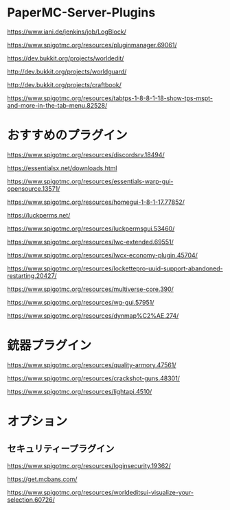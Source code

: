 # PaperMC-Server-Plugins
https://www.iani.de/jenkins/job/LogBlock/

https://www.spigotmc.org/resources/pluginmanager.69061/

https://dev.bukkit.org/projects/worldedit/

http://dev.bukkit.org/projects/worldguard/

http://dev.bukkit.org/projects/craftbook/

https://www.spigotmc.org/resources/tabtps-1-8-8-1-18-show-tps-mspt-and-more-in-the-tab-menu.82528/
#
# おすすめのプラグイン

https://www.spigotmc.org/resources/discordsrv.18494/

https://essentialsx.net/downloads.html

https://www.spigotmc.org/resources/essentials-warp-gui-opensource.13571/

https://www.spigotmc.org/resources/homegui-1-8-1-17.77852/

https://luckperms.net/

https://www.spigotmc.org/resources/luckpermsgui.53460/

https://www.spigotmc.org/resources/lwc-extended.69551/

https://www.spigotmc.org/resources/lwcx-economy-plugin.45704/

https://www.spigotmc.org/resources/lockettepro-uuid-support-abandoned-restarting.20427/

https://www.spigotmc.org/resources/multiverse-core.390/

https://www.spigotmc.org/resources/wg-gui.57951/

https://www.spigotmc.org/resources/dynmap%C2%AE.274/

#
# 銃器プラグイン

https://www.spigotmc.org/resources/quality-armory.47561/

https://www.spigotmc.org/resources/crackshot-guns.48301/

https://www.spigotmc.org/resources/lightapi.4510/

#
# オプション
## セキュリティープラグイン

https://www.spigotmc.org/resources/loginsecurity.19362/

https://get.mcbans.com/

https://www.spigotmc.org/resources/worldeditsui-visualize-your-selection.60726/

